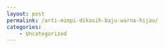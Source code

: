 ```yaml
---
layout: post
permalink: /arti-mimpi-dikasih-baju-warna-hijau/
categories:
    - Uncategorized
---
```


